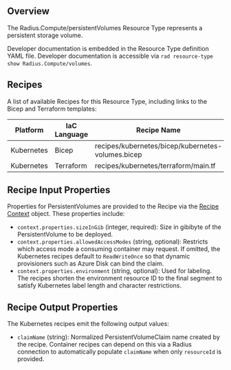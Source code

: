 ## Overview
The Radius.Compute/persistentVolumes Resource Type represents a persistent storage volume.

Developer documentation is embedded in the Resource Type definition YAML file. Developer documentation is accessible via `rad resource-type show Radius.Compute/volumes`. 

## Recipes

A list of available Recipes for this Resource Type, including links to the Bicep and Terraform templates:

|Platform| IaC Language| Recipe Name | Stage |
|---|---|---|---|
| Kubernetes | Bicep | recipes/kubernetes/bicep/kubernetes-volumes.bicep | Alpha |
| Kubernetes | Terraform | recipes/kubernetes/terraform/main.tf | Alpha |


## Recipe Input Properties

Properties for PersistentVolumes are provided to the Recipe via the [Recipe Context](https://docs.radapp.io/reference/context-schema/) object. These properties include:

- `context.properties.sizeInGib` (integer, required): Size in gibibyte of the PersistentVolume to be deployed.
- `context.properties.allowedAccessModes` (string, optional): Restricts which access mode a consuming container may request. If omitted, the Kubernetes recipes default to `ReadWriteOnce` so that dynamic provisioners such as Azure Disk can bind the claim.
- `context.properties.environment` (string, optional): Used for labeling. The recipes shorten the environment resource ID to the final segment to satisfy Kubernetes label length and character restrictions.


## Recipe Output Properties

The Kubernetes recipes emit the following output values:

- `claimName` (string): Normalized PersistentVolumeClaim name created by the recipe. Container recipes can depend on this via a Radius connection to automatically populate `claimName` when only `resourceId` is provided.


